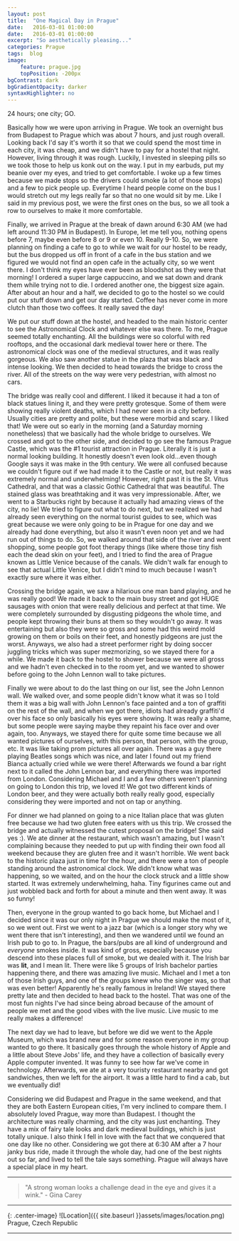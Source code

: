 ```yaml
---
layout: post
title:  "One Magical Day in Prague"
date:   2016-03-01 01:00:00
date:   2016-03-01 01:00:00
excerpt: "So aesthetically pleasing..."
categories: Prague
tags:  blog
image:
    feature: prague.jpg
    topPosition: -200px
bgContrast: dark
bgGradientOpacity: darker
syntaxHighlighter: no
---
```


24 hours; one city; GO.

Basically how we were upon arriving in Prague. We took an overnight bus from Budapest to Prague which was about 7 hours, and just rough overall. Looking back I'd say it's worth it so that we could spend the most time in each city, it was cheap, and we didn't have to pay for a hostel that night. However, living through it was rough. Luckily, I invested in sleeping pills so we took those to help us konk out on the way. I put in my earbuds, put my beanie over my eyes, and tried to get comfortable. I woke up a few times because we made stops so the drivers could smoke (a lot of those stops) and a few to pick people up. Everytime I heard people come on the bus I would stretch out my legs really far so that no one would sit by me. Like I said in my previous post, we were the first ones on the bus, so we all took a row to ourselves to make it more comfortable.

Finally, we arrived in Prague at the break of dawn around 6:30 AM (we had left around 11:30 PM in Budapest). In Europe, let me tell you, nothing opens before 7, maybe even before 8 or 9 or even 10. Really 9-10. So, we were planning on finding a cafe to go to while we wait for our hostel to be ready, but the bus dropped us off in front of a cafe in the bus station and we figured we would not find an open cafe in the actually city, so we went there. I don't think my eyes have ever been as bloodshot as they were that morning! I ordered a super large cappuccino, and we sat down and drank them while trying not to die. I ordered another one, the biggest size again. After about an hour and a half, we decided to go to the hostel so we could put our stuff down and get our day started. Coffee has never come in more clutch than those two coffees. It really saved the day!

We put our stuff down at the hostel, and headed to the main historic center to see the Astronomical Clock and whatever else was there. To me, Prague seemed totally enchanting. All the buildings were so colorful with red rooftops, and the occasional dark medieval tower here or there. The astronomical clock was one of the medieval structures, and it was really gorgeous. We also saw another statue in the plaza that was black and intense looking. We then decided to head towards the bridge to cross the river. All of the streets on the way were very pedestrian, with almost no cars.

The bridge was really cool and different. I liked it because it had a ton of black statues lining it, and they were pretty grotesque. Some of them were showing really violent deaths, which I had never seen in a city before. Usually cities are pretty and polite, but these were morbid and scary. I liked that! We were out so early in the morning (and a Saturday morning nonetheless) that we basically had the whole bridge to ourselves. We crossed and got to the other side, and decided to go see the famous Prague Castle, which was the #1 tourist attraction in Prague. Literally it is just a normal looking building. It honestly doesn't even look old...even though Google says it was make in the 9th century. We were all confused because we couldn't figure out if we had made it to the Castle or not, but really it was extremely normal and underwhelming! However, right past it is the St. Vitus Cathedral, and that was a classic Gothic Cathedral that was beautiful. The stained glass was breathtaking and it was very impressionable. After, we went to a Starbucks right by because it actually had amazing views of the city, no lie! We tried to figure out what to do next, but we realized we had already seen everything on the normal tourist guides to see, which was great because we were only going to be in Prague for one day and we already had done everything, but also it wasn't even noon yet and we had run out of things to do. So, we walked around that side of the river and went shopping, some people got foot therapy things (like where those tiny fish each the dead skin on your feet), and I tried to find the area of Prague known as Little Venice because of the canals. We didn't walk far enough to see that actual Little Venice, but I didn't mind to much because I wasn't exactly sure where it was either.

Crossing the bridge again, we saw a hilarious one man band playing, and he was really good! We made it back to the main busy street and got HUGE sausages with onion that were really delicious and perfect at that time. We were completely surrounded by disgusting pidgeons the whole time, and people kept throwing their buns at them so they wouldn't go away. It was entertaining but also they were so gross and some had this weird mold growing on them or boils on their feet, and honestly pidgeons are just the worst. Anyways, we also had a street performer right by doing soccer juggling tricks which was super mezmorizing, so we stayed there for a while. We made it back to the hostel to shower because we were all gross and we hadn't even checked in to the room yet, and we wanted to shower before going to the John Lennon wall to take pictures.

Finally we were about to do the last thing on our list, see the John Lennon wall. We walked over, and some people didn't know what it was so I told them it was a big wall with John Lennon's face painted and a ton of graffiti on the rest of the wall, and when we got there, idiots had already graffiti'd over his face so only basically his eyes were showing. It was really a shame, but some people were saying maybe they repaint his face over and over again, too. Anyways, we stayed there for quite some time because we all wanted pictures of ourselves, with this person, that person, with the group, etc. It was like taking prom pictures all over again. There was a guy there playing Beatles songs which was nice, and later I found out my friend Bianca actually cried while we were there! Afterwards we found a bar right next to it called the John Lennon bar, and everything there was imported from London. Considering Michael and I and a few others weren't planning on going to London this trip, we loved it! We got two different kinds of London beer, and they were actually both really really good, especially considering they were imported and not on tap or anything.

For dinner we had planned on going to a nice Italian place that was gluten free because we had two gluten free eaters with us this trip. We crossed the bridge and actually witnessed the cutest proposal on the bridge! She said yes :). We ate dinner at the restaurant, which wasn't amazing, but I wasn't complaining because they needed to put up with finding their own food all weekend because they are gluten free and it wasn't horrible. We went back to the historic plaza just in time for the hour, and there were a ton of people standing around the astronomical clock. We didn't know what was happening, so we waited, and on the hour the clock struck and a little show started. It was extremely underwhelming, haha. Tiny figurines came out and just wobbled back and forth for about a minute and then went away. It was so funny!

Then, everyone in the group wanted to go back home, but Michael and I decided since it was our only night in Prague we should make the most of it, so we went out. First we went to a jazz bar (which is a longer story why we went there that isn't interesting), and then we wandered until we found an Irish pub to go to. In Prague, the bars/pubs are all kind of underground and *everyone* smokes inside. It was kind of gross, especially because you descend into these places full of smoke, but we dealed with it. The Irish bar was **lit**, and I mean lit. There were like 5 groups of Irish bachelor parties happening there, and there was amazing live music. Michael and I met a ton of those Irish guys, and one of the groups knew who the singer was, so that was even better! Apparently he's really famous in Ireland! We stayed there pretty late and then decided to head back to the hostel. That was one of the most fun nights I've had since being abroad because of the amount of people we met and the good vibes with the live music. Live music to me really makes a difference!

The next day we had to leave, but before we did we went to the Apple Museum, which was brand new and for some reason everyone in my group wanted to go there. It basically goes through the whole history of Apple and a little about Steve Jobs' life, and they have a collection of basically every Apple computer invented. It was funny to see how far we've come in technology. Afterwards, we ate at a very touristy restaurant nearby and got sandwiches, then we left for the airport. It was a little hard to find a cab, but we eventually did!

Considering we did Budapest and Prague in the same weekend, and that they are both Eastern European cities, I'm very inclined to compare them. I absolutely loved Prague, way more than Budapest. I thought the architecture was really charming, and the city was just enchanting. They have a mix of fairy tale looks and dark medieval buildings, which is just totally unique. I also think I fell in love with the fact that we conquered that one day like no other. Considering we got there at 6:30 AM after a 7 hour janky bus ride, made it through the whole day, had one of the best nights out so far, and lived to tell the tale says something. Prague will always have a special place in my heart.

<hr>

<blockquote class="largeQuote">"A strong woman looks a challenge dead in the eye and gives it a wink." - Gina Carey</blockquote>

<hr>

{: .center-image}
![Location]({{ site.baseurl }}assets/images/location.png) Prague, Czech Republic

<hr>
